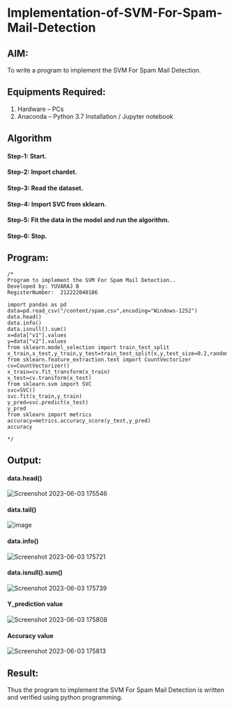 # Implementation-of-SVM-For-Spam-Mail-Detection

## AIM:
To write a program to implement the SVM For Spam Mail Detection.

## Equipments Required:
1. Hardware – PCs
2. Anaconda – Python 3.7 Installation / Jupyter notebook

## Algorithm
#### Step-1: Start.
#### Step-2: Import chardet.
#### Step-3: Read the dataset.
#### Step-4: Import SVC from sklearn.
#### Step-5: Fit the data in the model and run the algorithm.
#### Step-6: Stop.

## Program:
```
/*
Program to implement the SVM For Spam Mail Detection..
Developed by: YUVARAJ B
RegisterNumber:  212222040186

import pandas as pd
data=pd.read_csv("/content/spam.csv",encoding="Windows-1252")
data.head()
data.info()
data.isnull().sum()
x=data["v1"].values
y=data["v2"].values
from sklearn.model_selection import train_test_split
x_train,x_test,y_train,y_test=train_test_split(x,y,test_size=0.2,random_state=0)
from sklearn.feature_extraction.text import CountVectorizer
cv=CountVectorizer()
x_train=cv.fit_transform(x_train)
x_test=cv.transform(x_test)
from sklearn.svm import SVC
svc=SVC()
svc.fit(x_train,y_train)
y_pred=svc.predict(x_test)
y_pred
from sklearn import metrics
accuracy=metrics.accuracy_score(y_test,y_pred)
accuracy

*/
```

## Output:

#### data.head()
![Screenshot 2023-06-03 175546](https://github.com/Yamunaasri/Implementation-of-SVM-For-Spam-Mail-Detection/assets/115707860/e6ffe7d7-9626-4670-a59c-aade7210a7e6)

#### data.tail()
![image](https://github.com/Jaiganesh235/Implementation-of-SVM-For-Spam-Mail-Detection/assets/118657189/4971b395-f542-431d-8dbc-f6be8aeb4a8c)


#### data.info()
![Screenshot 2023-06-03 175721](https://github.com/Yamunaasri/Implementation-of-SVM-For-Spam-Mail-Detection/assets/115707860/4311d78e-102f-4d5d-817f-7b2615c69165)

#### data.isnull().sum()
![Screenshot 2023-06-03 175739](https://github.com/Yamunaasri/Implementation-of-SVM-For-Spam-Mail-Detection/assets/115707860/b3b9a6ec-aa9f-42c6-934f-6bde27e20bce)

#### Y_prediction value
![Screenshot 2023-06-03 175808](https://github.com/Yamunaasri/Implementation-of-SVM-For-Spam-Mail-Detection/assets/115707860/3c2c208a-bf0e-4e58-91ba-039fa57aa02c)

#### Accuracy value
![Screenshot 2023-06-03 175813](https://github.com/Yamunaasri/Implementation-of-SVM-For-Spam-Mail-Detection/assets/115707860/b00cb652-c51a-496c-a40d-45e3ccbef92d)



## Result:
Thus the program to implement the SVM For Spam Mail Detection is written and verified using python programming.
